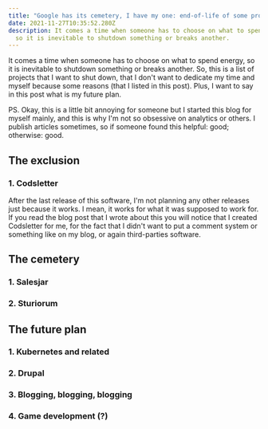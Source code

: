 ```yaml
---
title: "Google has its cemetery, I have my one: end-of-life of some projects..."
date: 2021-11-27T10:35:52.280Z
description: It comes a time when someone has to choose on what to spend energy,
  so it is inevitable to shutdown something or breaks another.
---
```

It comes a time when someone has to choose on what to spend energy, so it is inevitable to shutdown something or breaks another. So, this is a list of projects that I want to shut down, that I don't want to dedicate my time and myself because some reasons (that I listed in this post). Plus, I want to say in this post what is my future plan. 

PS. Okay, this is a little bit annoying for someone but I started this blog for myself mainly, and this is why I'm not so obsessive on analytics or others. I publish articles sometimes, so if someone found this helpful: good; otherwise: good.

## The exclusion

### 1. Codsletter

After the last release of this software, I'm not planning any other releases just because it works. I mean, it works for what it was supposed to work for. If you read the blog post that I wrote about this you will notice that I created Codsletter for me, for the fact that I didn't want to put a comment system or something like on my blog, or again third-parties software.

## The cemetery

### 1. Salesjar

### 2. Sturiorum

## The future plan

### 1. Kubernetes and related

### 2. Drupal

### 3. Blogging, blogging, blogging

### 4. Game development (?)